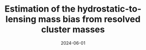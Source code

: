 ---
title: "Estimation of the hydrostatic-to-lensing mass bias from resolved cluster masses"
collection: "publications"
category: "co_procs"
permalink: /publications/2024EPJWC29300033M
link: https://ui.adsabs.harvard.edu/abs/2024EPJWC.29300033M/abstract
date: 2024-06-01
venue: "European Physical Journal Web of Conferences"
citation: "Muñoz-Echeverría, M., Macías-Pérez, J. F., Pratt, G. W., et al. (2024), European Physical Journal Web of Conferences, 293, 00033."
---